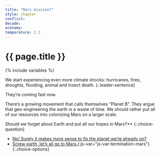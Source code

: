 ```yaml
---
title: "Mars mission?"
style: chapter
conflict: 
decade: 
economy: 
temperature: 2.3
---
```


<h1>{{ page.title }}</h1>

{% include variables %}

We start experiencing even more climate shocks: hurricanes, fires, droughts, flooding, animal and insect death. 
{:.leader-sentence}

They’re coming fast now.

There’s a growing movement that calls themselves “Planet B”. They argue that geo-engineering the earth is a waste of time. We should rather put all of our resources into colonizing Mars on a larger scale.

Should we forget about Earth and put all our hopes in Mars?**
{:.choice-question}

- [No! Surely it makes more sense to fix the planet we’re already on?](chapter_earth-terraforming.html)
- [Screw earth, let’s all go to Mars.](chapter_termination-shock.html){:js-var="js-var-termination-mars"}
{:.choice-options}
